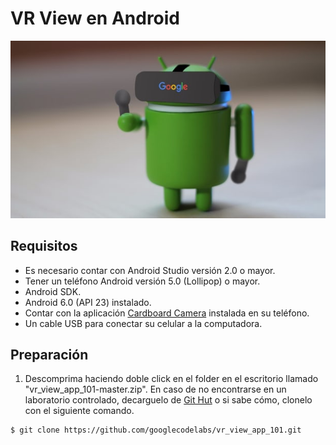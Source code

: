 # VR View en Android

![VR View](images/androidvr.jpg)

## Requisitos

- Es necesario contar con Android Studio versión 2.0 o mayor.
- Tener un teléfono Android versión 5.0 (Lollipop) o mayor.
- Android SDK.
- Android 6.0 (API 23) instalado.
- Contar con la aplicación [Cardboard Camera](https://play.google.com/store/apps/details?id=com.google.vr.cyclops) instalada en su teléfono.
- Un cable USB para conectar su celular a la computadora.

## Preparación

1. Descomprima haciendo doble click en el folder en el escritorio llamado "vr_view_app_101-master.zip". En caso de no encontrarse en un laboratorio controlado, decarguelo de [Git Hut](https://github.com/googlecodelabs/vr_view_app_101/archive/master.zip) o si sabe cómo, clonelo con el siguiente comando.

```terminal
$ git clone https://github.com/googlecodelabs/vr_view_app_101.git
```    
